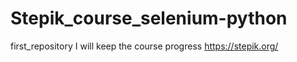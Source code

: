 # Stepik_course_selenium-python
first_repository
I will keep the course progress https://stepik.org/